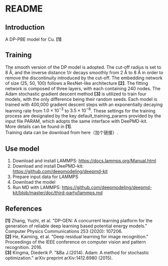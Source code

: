 # README

## Introduction
A DP-PBE model for Cu. **[1]**  


## Training
The smooth version of the DP model is adopted. The cut-off radius is set to 8 Å, and the inverse distance 1/r decays smoothly from 2 Å to 8 Å in order to remove the discontinuity introduced by the cut-off. The embedding network of size (25, 50, 100) follows a ResNet-like architecture **[2]**. The fitting network is composed of three layers, with each containing 240 nodes. The Adam stochastic gradient descent method **[3]** is utilized to train four models, with the only difference being their random seeds. Each model is trained with 400,000 gradient descent steps with an exponentially decaying learning rate from $1.0×10^{−3}$ to $3.5×10^{−8}$. These settings for the training process are designated by the key default_training_params provided by the input file PARAM, which adopts the same interface with DeePMD-kit.  
More details can be found in **[1]**.  
Training data can be download from here（加个链接）.


## Use model
1. Download and install LAMMPS: https://docs.lammps.org/Manual.html
2. Download and install DeePMD-kit: https://github.com/deepmodeling/deepmd-kit
3. Prepare input data for LAMMPS
4. Download the model
5. Run MD with LAMMPS: https://github.com/deepmodeling/deepmd-kit/blob/master/doc/third-party/lammps.md

## References
**[1]** Zhang, Yuzhi, et al. "DP-GEN: A concurrent learning platform for the generation of reliable deep learning based potential energy models." Computer Physics Communications 253 (2020): 107206.  
**[2]** He, Kaiming, et al. "Deep residual learning for image recognition." Proceedings of the IEEE conference on computer vision and pattern recognition. 2016.  
**[3]** Kingma, Diederik P. "&Ba J.(2014). Adam: A method for stochastic optimization." arXiv preprint arXiv:1412.6980 (2015).


